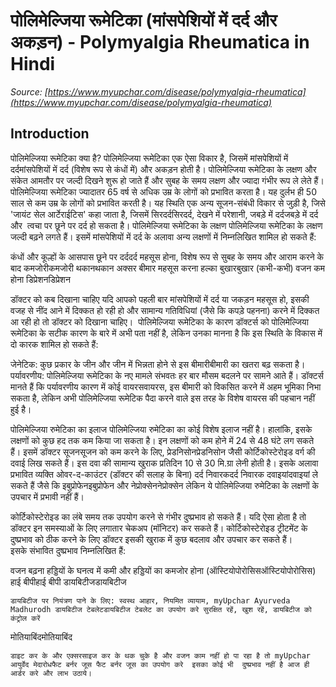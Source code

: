 # पोलिमेल्जिया रूमेटिका (मांसपेशियों में दर्द और अकड़न) - Polymyalgia Rheumatica in Hindi
_Source: [https://www.myupchar.com/disease/polymyalgia-rheumatica](https://www.myupchar.com/disease/polymyalgia-rheumatica)_

## Introduction
पोलिमेल्जिया रूमेटिका क्या है?
पोलिमेल्जिया रूमेटिका एक ऐसा विकार है, जिसमें मांसपेशियों में दर्दमांसपेशियों में दर्द (विशेष रूप से कंधों में) और अकड़न होती है। पोलिमेल्जिया रूमेटिका के लक्षण और संकेत आमतौर पर जल्दी दिखने शुरू हो जाते हैं और सुबह के समय लक्षण और ज्यादा गंभीर रूप ले लेते हैं। पोलिमेल्जिया रूमेटिका ज्यादातर 65 वर्ष से अधिक उम्र के लोगों को प्रभावित करता है। यह दुर्लभ ही 50 साल से कम उम्र के लोगों को प्रभावित करती है। यह स्थिति एक अन्य सूजन-संबंधी विकार से जुड़ी है, जिसे 'जायंट सेल आर्टेराईटिस' कहा जाता है, जिसमें सिरदर्दसिरदर्द, देखने में परेशानी, जबड़े में दर्दजबड़े में दर्द और  त्वचा पर छूने पर दर्द हो सकता है।
पोलिमेल्जिया रूमेटिका के लक्षण
पोलिमेल्जिया रूमेटिका के लक्षण जल्दी बढ़ने लगते हैं। इसमें मांसपेशियों में दर्द के अलावा अन्य लक्षणों में निम्नलिखित शामिल हो सकते हैं:

कंधों और कूल्हों के आसपास छूने पर दर्ददर्द महसूस होना, विशेष रूप से सुबह के समय और आराम करने के बाद
कमजोरीकमजोरी
थकानथकान
अक्सर बीमार महसूस करना
हल्का बुखारबुखार (कभी-कभी)
वजन कम होना
डिप्रेशनडिप्रेशन

डॉक्टर को कब दिखाना चाहिए
यदि आपको पहली बार मांसपेशियों में दर्द या जकड़न महसूस हो, इसकी वजह से नींद आने में दिक्कत हो रही हो और सामान्य गतिविधियां (जैसे कि कपड़े पहनना) करने में दिक्कत आ रही हो तो डॉक्टर को दिखाना चाहिए। 
पोलिमेल्जिया रूमेटिका के कारण
डॉक्टर्स को पोलिमेल्जिया रूमेटिका के सटीक कारण के बारे में अभी पता नहीं है, लेकिन उनका मानना है कि इस स्थिति के विकास में दो कारक शामिल हो सकते हैं:

जेनेटिक: कुछ प्रकार के जीन और जीन में भिन्नता होने से इस बीमारीबीमारी का खतरा बढ़ सकता है।
पर्यावरणीय: पोलिमेल्जिया रूमेटिका के नए मामले संभवतः हर बार मौसम बदलने पर सामने आते हैं। डॉक्टर्स मानते हैं कि पर्यावरणीय कारण में कोई वायरसवायरस, इस बीमारी को विकसित करने में अहम भूमिका निभा सकता है, लेकिन अभी पोलिमेल्जिया रूमेटिक पैदा करने वाले इस तरह के विशेष वायरस की पहचान नहीं हुई है।

पोलिमेल्जिया रुमेटिका का इलाज
पोलिमेल्जिया रुमेटिका का कोई विशेष इलाज नहीं है। हालांकि, इसके लक्षणों को कुछ हद तक कम किया जा सकता है। इन लक्षणों को कम होने में 24 से 48 घंटे लग सकते हैं। इसमें डॉक्टर सूजनसूजन को कम करने के लिए, प्रेडनिसोनप्रेडनिसोन जैसी कोर्टिकोस्टेरोइड वर्ग की दवाई लिख सकते हैं। इस दवा की सामान्य खुराक प्रतिदिन 10 से 30 मि.ग्रा लेनी होती है। इसके अलावा प्रभावित व्यक्ति ओवर-द-काउंटर (डॉक्टर की सलाह के बिना) दर्द निवारकदर्द निवारक दवाइयांदवाइयां ले सकते हैं जैसे कि इबुप्रोफेनइबुप्रोफेन और नेप्रोक्सेननेप्रोक्सेन लेकिन ये पोलिमेल्जिया रुमेटिका के लक्षणों के उपचार में प्रभावी नहीं हैं।
कोर्टिकोस्टेरोइड का लंबे समय तक उपयोग करने से गंभीर दुष्प्रभाव हो सकते हैं। यदि ऐसा होता है तो डॉक्टर इन समस्याओं के लिए लगातार चेकअप (मॉनिटर) कर सकते हैं। कोर्टिकोस्टेरोइड ट्रीटमेंट के दुष्प्रभाव को ठीक करने के लिए डॉक्टर इसकी खुराक में कुछ बदलाव और उपचार कर सकते हैं। इसके संभावित दुष्प्रभाव निम्नलिखित हैं:

वजन बढ़ना
हड्डियों के घनत्व में कमी और हड्डियों का कमजोर होना (ऑस्टियोपोरोसिसऑस्टियोपोरोसिस)
हाई बीपीहाई बीपी
डायबिटीजडायबिटीज 
	डायबिटीज पर नियंत्रण पाने के लिए: स्वस्थ आहार, नियमित व्यायाम, myUpchar Ayurveda Madhurodh डायबिटीज टेबलेटडायबिटीज टेबलेट का उपयोग करे सुरक्षित रहें, खुश रहें, डायबिटीज को कंट्रोल करें
मोतियाबिंदमोतियाबिंद

	डाइट कर के और एक्सरसाइज कर के थक चुके है और वजन काम नहीं हो पा रहा है तो myUpchar आयुर्वेद मेदारोधफैट बर्नर जूस फैट बर्नर जूस का उपयोग करे  इसका कोई भी  दुष्प्रभाव नहीं है आज ही आर्डर करे और लाभ उठाये।


